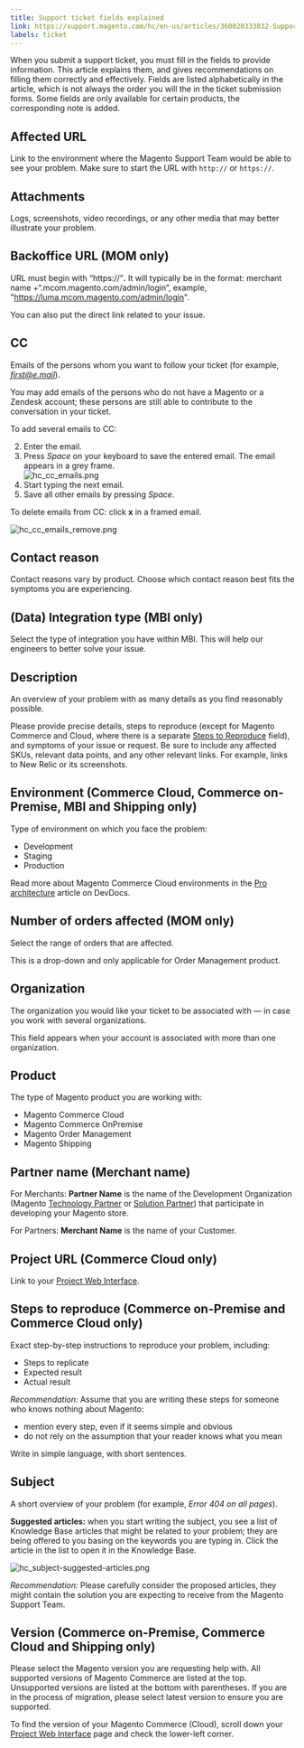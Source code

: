 ```yaml
---
title: Support ticket fields explained
link: https://support.magento.com/hc/en-us/articles/360020333832-Support-ticket-fields-explained
labels: ticket
---
```


When you submit a support ticket, you must fill in the fields to provide information. This article explains them, and gives recommendations on filling them correctly and effectively. Fields are listed alphabetically in the article, which is not always the order you will the in the ticket submission forms. Some fields are only available for certain products, the corresponding note is added.

 Affected URL
------------

 Link to the environment where the Magento Support Team would be able to see your problem. Make sure to start the URL with `http://` or `https://`.

 Attachments
-----------

 Logs, screenshots, video recordings, or any other media that may better illustrate your problem.

 Backoffice URL (MOM only)
-------------------------

 URL must begin with “https://”**.** It will typically be in the format: merchant name +“.mcom.magento.com/admin/login”, example, "https://luma.mcom.magento.com/admin/login".

 You can also put the direct link related to your issue.

 CC
--

 Emails of the persons whom you want to follow your ticket (for example, *first@e.mail*).

 You may add emails of the persons who do not have a Magento or a Zendesk account; these persons are still able to contribute to the conversation in your ticket.

 To add several emails to CC:

 
 2. Enter the email.
 4. Press *Space* on your keyboard to save the entered email. The email appears in a grey frame.  
 ![hc_cc_emails.png](https://support.magento.com/hc/article_attachments/360016489192/hc_cc_emails.png) 
 6. Start typing the next email.
 8. Save all other emails by pressing *Space*.
 
 To delete emails from CC: click **x** in a framed email.

 ![hc_cc_emails_remove.png](https://support.magento.com/hc/article_attachments/360016540451/hc_cc_emails_remove.png)

  Contact reason
---------------

 Contact reasons vary by product. Choose which contact reason best fits the symptoms you are experiencing.

 (Data) Integration type (MBI only)
----------------------------------

 Select the type of integration you have within MBI. This will help our engineers to better solve your issue.

 Description
-----------

 An overview of your problem with as many details as you find reasonably possible.

 Please provide precise details, steps to reproduce (except for Magento Commerce and Cloud, where there is a separate [Steps to Reproduce](#steps) field), and symptoms of your issue or request. Be sure to include any affected SKUs, relevant data points, and any other relevant links. For example, links to New Relic or its screenshots.

 Environment (Commerce Cloud, Commerce on-Premise, MBI and Shipping only)
------------------------------------------------------------------------

 Type of environment on which you face the problem:

 
 * Development
 * Staging
 * Production
 
 Read more about Magento Commerce Cloud environments in the [Pro architecture](http://devdocs.magento.com/guides/v2.2/cloud/architecture/pro-architecture.html) article on DevDocs.

 Number of orders affected (MOM only)
------------------------------------

 Select the range of orders that are affected.

 This is a drop-down and only applicable for Order Management product.

 Organization
------------

 The organization you would like your ticket to be associated with — in case you work with several organizations.

 This field appears when your account is associated with more than one organization.

 Product
-------

 The type of Magento product you are working with: 

 
 * Magento Commerce Cloud
 * Magento Commerce OnPremise
 * Magento Order Management
 * Magento Shipping
 
 Partner name (Merchant name)
----------------------------

 For Merchants: **Partner Name** is the name of the Development Organization (Magento [Technology Partner](https://partners.magento.com/portal/directory/?&partner_type=6) or [Solution Partner](https://partners.magento.com/portal/directory/?&partner_type=1)) that participate in developing your Magento store.

 For Partners: **Merchant Name** is the name of your Customer.

 Project URL (Commerce Cloud only)
---------------------------------

 Link to your [Project Web Interface](http://devdocs.magento.com/guides/v2.2/cloud/project/project-webint-basic.html).

  Steps to reproduce (Commerce on-Premise and Commerce Cloud only)
-----------------------------------------------------------------

 Exact step-by-step instructions to reproduce your problem, including:

 
 * Steps to replicate
 * Expected result
 * Actual result
 
 *Recommendation:* Assume that you are writing these steps for someone who knows nothing about Magento:

 
 * mention every step, even if it seems simple and obvious
 * do not rely on the assumption that your reader knows what you mean
 
 Write in simple language, with short sentences.

 Subject
-------

 A short overview of your problem (for example, *Error 404 on all pages*).

 **Suggested articles:** when you start writing the subject, you see a list of Knowledge Base articles that might be related to your problem; they are being offered to you basing on the keywords you are typing in. Click the article in the list to open it in the Knowledge Base.

 ![hc_subject-suggested-articles.png](https://support.magento.com/hc/article_attachments/360016489692/hc_subject-suggested-articles.png)

 *Recommendation:* Please carefully consider the proposed articles, they might contain the solution you are expecting to receive from the Magento Support Team.

 Version (Commerce on-Premise, Commerce Cloud and Shipping only)
---------------------------------------------------------------

 Please select the Magento version you are requesting help with. All supported versions of Magento Commerce are listed at the top. Unsupported versions are listed at the bottom with parentheses. If you are in the process of migration, please select latest version to ensure you are supported.

 To find the version of your Magento Commerce (Cloud), scroll down your [Project Web Interface](http://devdocs.magento.com/guides/v2.2/cloud/project/project-webint-basic.html) page and check the lower-left corner.

  

